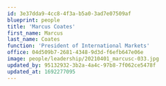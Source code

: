 ```yaml
---
id: 3e37dda9-4cc8-4f3a-b5a0-3ad7e07509af
blueprint: people
title: 'Marcus Coates'
first_name: Marcus
last_name: Coates
function: 'President of International Markets'
office: 04d509b7-2681-4348-9d3d-f6efb647e06e
image: people/leadership/20210401_marcusc-033.jpg
updated_by: 95132932-3b2a-4a4c-97b8-7f062ce5478f
updated_at: 1692277095
---
```

